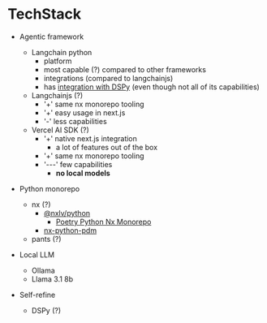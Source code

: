 # TechStack

- Agentic framework
    - Langchain python
        - platform
        - most capable (?) compared to other frameworks
        - integrations (compared to langchainjs)
        - has [integration with DSPy](https://python.langchain.com/v0.2/docs/integrations/providers/dspy/) (even though not all of its capabilities)
    - Langchainjs (?)
        - '+' same nx monorepo tooling
        - '+' easy usage in next.js
        - '-' less capabilities
    - Vercel AI SDK (?)
        - '+' native next.js integration
            - a lot of features out of the box
        - '+' same nx monorepo tooling
        - '---' few capabilities
            - **no local models**

- Python monorepo
    - nx (?)
        - [@nxlv/python](https://github.com/lucasvieirasilva/nx-plugins/tree/main/packages/nx-python)
            - [Poetry Python Nx Monorepo](https://betterprogramming.pub/poetry-python-nx-monorepo-5750d8627024)
        - [nx-python-pdm](https://github.com/dman926/nx-python-pdm)
    - pants (?)

- Local LLM
    - Ollama
    - Llama 3.1 8b

- Self-refine
    - DSPy (?)